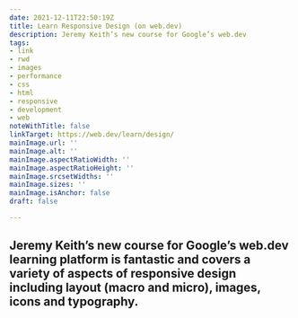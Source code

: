 ```yaml
---
date: 2021-12-11T22:50:19Z
title: Learn Responsive Design (on web.dev)
description: Jeremy Keith’s new course for Google’s web.dev
tags:
- link
- rwd
- images
- performance
- css
- html
- responsive
- development
- web
noteWithTitle: false
linkTarget: https://web.dev/learn/design/
mainImage.url: ''
mainImage.alt: ''
mainImage.aspectRatioWidth: ''
mainImage.aspectRatioHeight: ''
mainImage.srcsetWidths: ''
mainImage.sizes: ''
mainImage.isAnchor: false
draft: false

---
```

Jeremy Keith’s new course for Google’s web.dev learning platform is fantastic and covers a variety of aspects of responsive design including layout (macro and micro), images, icons and typography.
---